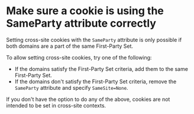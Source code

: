 # Make sure a cookie is using the SameParty attribute correctly

Setting cross-site cookies with the `SameParty` attribute is only possible if
both domains are a part of the same First-Party Set.

To allow setting cross-site cookies, try one of the following:
* If the domains satisfy the First-Party Set criteria, add them to the same First-Party Set.
* If the domains don't satisfy the First-Party Set criteria, remove the `SameParty` attribute and specify `SameSite=None`.

If you don't have the option to do any of the above, cookies are not intended to be set in cross-site contexts.
